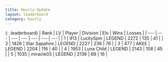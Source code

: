 ```yaml
---
title: Hourly Update
layout: leaderboard
category: hourly
---
```


{: .leaderboard}
| Rank | LV | Player | Division | Elo | Wins | Losses |
| --- | --- | --- | --- | --- | --- | --- |
| <span data-change="0">1</span> | 913 | <span title="ID: 498412">LuckySpin</span> | LEGEND | <span data-change="0">2272</span> | <span data-change="0">135</span> | <span data-change="0">41</span> |
| <span data-change="0">2</span> | 1426 | <span title="ID: 315148">Star Sapphire</span> | LEGEND | <span data-change="0">2227</span> | <span data-change="0">236</span> | <span data-change="0">76</span> |
| <span data-change="0">3</span> | 477 | <span title="ID: 455100">AKEE</span> | LEGEND | <span data-change="0">2204</span> | <span data-change="0">116</span> | <span data-change="0">40</span> |
| <span data-change="0">4</span> | 1953 | <span title="ID: 164871">Luna Child</span> | LEGEND | <span data-change="0">2143</span> | <span data-change="0">108</span> | <span data-change="0">45</span> |
| <span data-change="0">5</span> | 1035 | <span title="ID: 416373">miracle03</span> | LEGEND | <span data-change="0">2136</span> | <span data-change="0">68</span> | <span data-change="0">16</span> |